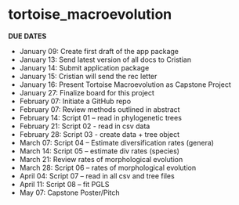 # tortoise_macroevolution
**DUE DATES**
- January 09: Create first draft of the app package
- January 13: Send latest version of all docs to Cristian
- January 14: Submit application package
- January 15: Cristian will send the rec letter
- January 16: Present Tortoise Macroevolution as Capstone Project
- January 27: Finalize board for this project
- February 07: Initiate a GitHub repo
- February 07: Review methods outlined in abstract
- February 14: Script 01 – read in phylogenetic trees
- February 21: Script 02 - read in csv data
- February 28: Script 03 - create data + tree object
- March 07: Script 04 – Estimate diversification rates (genera)
- March 14: Script 05 – estimate div rates (species)
- March 21: Review rates of morphological evolution
- March 28: Script 06 – rates of morphological evolution
- April 04: Script 07 – read in all csv and tree files
- April 11: Script 08 – fit PGLS
- May 07: Capstone Poster/Pitch

